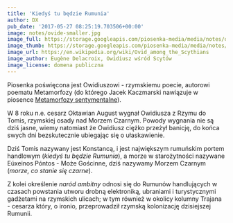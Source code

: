 ```yaml
---
title: 'Kiedyś tu będzie Rumunia'
author: DX
pub_date: '2017-05-27 08:25:19.703506+00:00'
image: notes/ovide-smaller.jpg
image_full: https://storage.googleapis.com/piosenka-media/media/notes/ovide-smaller.jpg
image_thumb: https://storage.googleapis.com/piosenka-media/media/notes/ovide-smaller.jpg.0x300_q85_upscale.jpg
image_url: https://en.wikipedia.org/wiki/Ovid_among_the_Scythians
image_author: Eugène Delacroix, Owidiusz wśród Scytów
image_license: domena publiczna
---
```


Piosenka poświęcona jest Owidiuszowi \- rzymskiemu poecie, autorowi poematu Metamorfozy \(do którego Jacek Kaczmarski nawiązuje w piosence [Metamorfozy sentymentalne](https://www.piosenkaztekstem.pl/opracowanie/jacek\-kaczmarski\-metamorfozy\-sentymentalne/)\).

W 8 roku n.e. cesarz Oktawian August wygnał Owidiusza z Rzymu do  Tomis, rzymskiej osady nad Morzem Czarnym. Powody wygnania nie są dziś jasne, wiemy natomiast że Owidiusz ciężko przeżył banicję, do końca swych dni bezskutecznie ubiegając się o ułaskawienie.

Dziś Tomis nazywany jest Konstancą, i jest największym rumuńskim portem handlowym \(_kiedyś tu będzie Rumunia_\), a morze w starożytności nazywane Eúxeinos Póntos \- Może Gościnne, dziś nazywamy Morzem Czarnym \(_morze, co stanie się czarne_\).

Z kolei określenie _naród ambitny_ odnosi się do Rumunów handlujących w czasach powstania utworu drobną elektroniką, ubraniami i turystycznymi gadżetami na rzymskich ulicach; w tym również w okolicy kolumny Trajana \- cesarza który, o ironio, przeprowadził rzymską kolonizację dzisiejszej Rumunii.